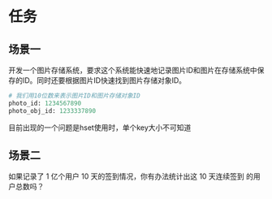 # 任务
## 场景一
开发一个图片存储系统，要求这个系统能快速地记录图片ID和图片在存储系统中保存的ID。同时还要根据图片ID快速找到图片存储对象ID。
```python
# 我们用10位数来表示图片ID和图片存储对象ID
photo_id: 1234567890
photo_obj_id: 1233337890
```


目前出现的一个问题是hset使用时，单个key大小不可知道

## 场景二
如果记录了 1 亿个用户 10 天的签到情况，你有办法统计出这 10 天连续签到
的用户总数吗？



